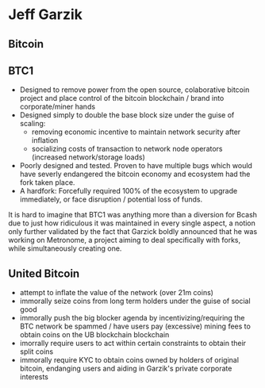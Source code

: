 <!-- TITLE: Jeff Garzik -->
<!-- SUBTITLE: A quick summary of Jeff Garzik -->

# Jeff Garzik
## Bitcoin

## BTC1
* Designed to remove power from the open source, colaborative bitcoin project and place control of the bitcoin blockchain / brand into corporate/miner hands
* Designed simply to double the base block size under the guise of scaling: 
	* removing economic incentive to maintain network security after inflation
	* socializing costs of transaction to network node operators (increased network/storage loads)
* Poorly designed and tested. Proven to have multiple bugs which would have severly endangered the bitcoin economy and ecosystem had the fork taken place.
* A hardfork: Forcefully required 100% of the ecosystem to upgrade immediately, or face disruption / potential loss of funds.

It is hard to imagine that BTC1 was anything more than a diversion for Bcash due to just how ridiculous it was maintained in every single aspect, a notion only further validated by the fact that Garzick boldly announced that he was working on Metronome, a project aiming to deal specifically with forks, while simultaneously creating one.
## United Bitcoin
* attempt to inflate the value of the network (over 21m coins) 
* immorally seize coins from long term holders under the guise of social good
* immorally push the big blocker agenda by incentivizing/requiring the BTC network be spammed / have users pay (excessive) mining fees to obtain coins on the UB blockchain blockchain
* imorrally require users to act within certain constraints to obtain their split coins
* immorally require KYC to obtain coins owned by holders of original bitcoin, endanging users and aiding in Garzik's private corporate interests